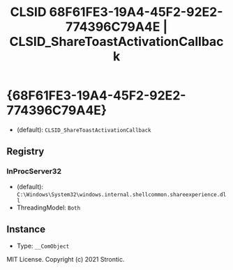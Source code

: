 ﻿---
title: "CLSID 68F61FE3-19A4-45F2-92E2-774396C79A4E | CLSID_ShareToastActivationCallback"
excerpt: What is COM-Object CLSID 68F61FE3-19A4-45F2-92E2-774396C79A4E?
---

# {68F61FE3-19A4-45F2-92E2-774396C79A4E}

* (default): `CLSID_ShareToastActivationCallback`

## Registry


### InProcServer32

* (default): `C:\Windows\System32\windows.internal.shellcommon.shareexperience.dll`
* ThreadingModel: `Both`

## Instance

* Type: `__ComObject`

MIT License. Copyright (c) 2021 Strontic.


